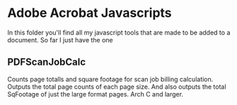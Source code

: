 
# Adobe Acrobat Javascripts
In this folder you'll find all my javascript tools that are made to be added to a document. So far I just have the one

## PDFScanJobCalc

Counts page totalls and square footage for scan job billing calculation. Outputs the total page counts of each page size. And also outputs the total SqFootage of just the large format pages. Arch C and larger. 
